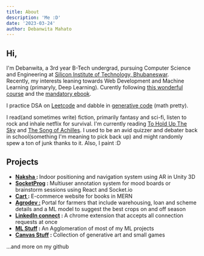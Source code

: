 ```yaml
---
title: About
description: 'Me :D'
date: '2023-03-24'
author: Debanwita Mahato
---
```


<h2>Hi,</h2><p>I'm Debanwita, a 3rd year B-Tech undergrad, pursuing Computer Science and Engineering at <a href="https://www.silicon.ac.in">Silicon Institute of Technology, Bhubaneswar</a>.<br>
Recently, my interests leaning towards Web Development and Machine Learning (primaryly, Deep Learning). Curently following <a href="https://nptel.ac.in/courses/106106184">this wonderful course</a> and the <a href="http://neuralnetworksanddeeplearning.com/">mandatory ebook</a>.</p>
<p>I practice DSA on <a href="https://www.leetcode.com/dm2711">Leetcode</a> and dabble in <a href="https://openprocessing.org/class/1640/">generative code</a> (math pretty).</p> 
<p>I read(and sometimes write) fiction, primarily fantasy and sci-fi, listen to rock and inhale netflix for survival. I'm currently reading <a href="https://www.goodreads.com/book/show/51227070-to-hold-up-the-sky">To Hold Up The Sky</a> and <a href="https://www.goodreads.com/book/show/13623848-the-song-of-achilles?from_search=true&from_srp=true&qid=RSIpE50FPd&rank=1">The Song of Achilles</a>. I used to be an avid quizzer and debater back in school(something I'm meaning to pick back up) and might randomly spew a ton of junk thanks to it. Also, I paint :D</p>
<h2>Projects</h2>
<ul>
<li><strong><a href="https://github.com/debanwita27/Naksha">Naksha </a>: </strong>Indoor positioning and navigation system using AR in Unity 3D</li>
<li><strong><a href="https://github.com/debanwita27/SocketProg">SocketProg</a> : </strong>Multiuser annotation system for mood boards or brainstorm sessions using React and Socket.io</li>
<li><strong><a href="https://github.com/debanwita27/ShoppingCart">Cart </a>: </strong>E-commerce website for books in MERN</li>
<li><strong><a href="https://github.com/debanwita27/BetaWare">Agrodev :</a> </strong> Portal for farmers that include warehousing, loan and scheme details and a ML model to suggest the best crops on and off season</li>
<li><strong><a href="https://github.com/debanwita27/LinkedIn-Connect">LinkedIn connect</a> : </strong> A chrome extension that accepts all connection requests at once</li>
<li><strong><a href="https://github.com/debanwita27/ML-Stuff">ML Stuff</a> : </strong>An Agglomeration of most of my ML projects</li>
<li><strong><a href="https://github.com/debanwita27/Canvas_Stuff">Canvas Stuff</a> : </strong>Collection of generative art and small games</li>
</ul>
...and more on my github

